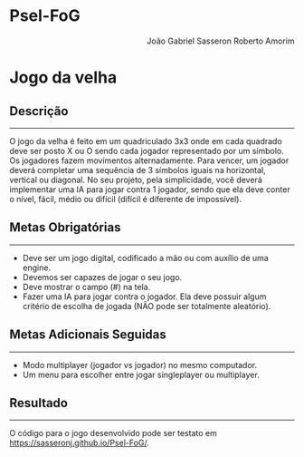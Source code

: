 # Psel-FoG

<div align="right">João Gabriel Sasseron Roberto Amorim</div>

# Jogo da velha

## Descrição
---
O jogo da velha é feito em um quadriculado 3x3 onde em cada quadrado deve ser
posto X ou O sendo cada jogador representado por um símbolo. Os jogadores fazem
movimentos alternadamente. Para vencer, um jogador deverá completar uma sequência de
3 símbolos iguais na horizontal, vertical ou diagonal. No seu projeto, pela simplicidade, você
deverá implementar uma IA para jogar contra 1 jogador, sendo que ela deve conter o nível,
fácil, médio ou difícil (difícil é diferente de impossível).

## Metas Obrigatórias
---
* Deve ser um jogo digital, codificado a mão ou com auxílio de uma engine.
* Devemos ser capazes de jogar o seu jogo.
* Deve mostrar o campo (#) na tela.
* Fazer uma IA para jogar contra o jogador. Ela deve possuir algum critério de escolha
de jogada (NÃO pode ser totalmente aleatório).

## Metas Adicionais Seguidas
---
* Modo multiplayer (jogador vs jogador) no mesmo computador.
* Um menu para escolher entre jogar singleplayer ou multiplayer.

## Resultado
---
O código para o jogo desenvolvido pode ser testato em https://sasseronj.github.io/Psel-FoG/.
